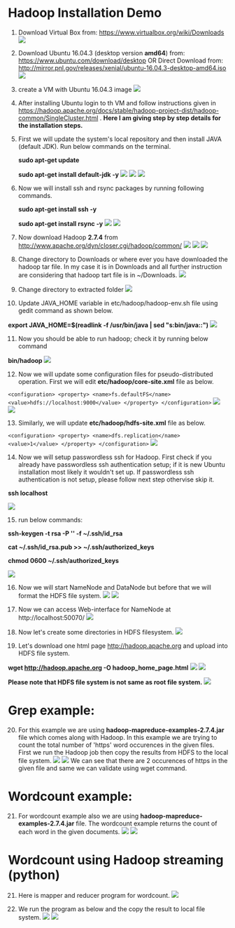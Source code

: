 # Hadoop Installation Demo

1. Download Virtual Box from: https://www.virtualbox.org/wiki/Downloads
![](https://github.com/maniraniyal/BigData/blob/master/A1.png?raw=true)


2. Download Ubuntu 16.04.3 (desktop version **amd64**) from: https://www.ubuntu.com/download/desktop
   OR 
   Direct Download from: http://mirror.pnl.gov/releases/xenial/ubuntu-16.04.3-desktop-amd64.iso
![](https://github.com/maniraniyal/BigData/blob/master/A4.png?raw=true)


3. create a VM with Ubuntu 16.04.3 image
![](https://github.com/maniraniyal/BigData/blob/master/A3.png?raw=true)


4. After installing Ubuntu login to th VM and follow instructions given in https://hadoop.apache.org/docs/stable/hadoop-project-dist/hadoop-common/SingleCluster.html . **Here I am giving step by step details for the installation steps.**


5. First we will update the system's local repository and then install JAVA (default JDK). Run below commands on the terminal.

   **sudo apt-get update**
   
   **sudo apt-get install default-jdk -y**
![](https://github.com/maniraniyal/BigData/blob/master/7.png?raw=true)
![](https://github.com/maniraniyal/BigData/blob/master/8.png?raw=true)
![](https://github.com/maniraniyal/BigData/blob/master/9.png?raw=true)


6. Now we will install ssh and rsync packages by running following commands.

   **sudo apt-get install ssh -y**
   
   **sudo apt-get install rsync -y**
![](https://github.com/maniraniyal/BigData/blob/master/10.png?raw=true)
![](https://github.com/maniraniyal/BigData/blob/master/11.png?raw=true)


7. Now download Hadoop **2.7.4** from http://www.apache.org/dyn/closer.cgi/hadoop/common/
![](https://github.com/maniraniyal/BigData/blob/master/download_hadoop.png?raw=true)
![](https://github.com/maniraniyal/BigData/blob/master/12.png?raw=true)
![](https://github.com/maniraniyal/BigData/blob/master/13.png?raw=true)


8. Change directory to Downloads or where ever you have downloaded the hadoop tar file. In my case it is in Downloads and all further instruction are considering that hadoop tart file is in ~/Downloads.
![](https://github.com/maniraniyal/BigData/blob/master/14.png?raw=true)


9. Change directory to extracted folder 
![](https://github.com/maniraniyal/BigData/blob/master/15.png?raw=true)


10. Update JAVA_HOME variable in etc/hadoop/hadoop-env.sh file using gedit command as shown below.

   **export JAVA_HOME=$(readlink -f /usr/bin/java | sed "s:bin/java::")**
![](https://github.com/maniraniyal/BigData/blob/master/22.png?raw=true)


11. Now you should be able to run hadoop; check it by running below command

   **bin/hadoop**
![](https://github.com/maniraniyal/BigData/blob/master/16.png?raw=true)


12. Now we will update some configuration files for pseudo-distributed operation. First we will edit **etc/hadoop/core-site.xml** file as below.

   `<configuration>
    <property>
        <name>fs.defaultFS</name>
        <value>hdfs://localhost:9000</value>
    </property>
   </configuration>`
![](https://github.com/maniraniyal/BigData/blob/master/18_1.png?raw=true)
![](https://github.com/maniraniyal/BigData/blob/master/18.png?raw=true)


13. Similarly, we will update **etc/hadoop/hdfs-site.xml** file as below.

`<configuration>
    <property>
        <name>dfs.replication</name>
        <value>1</value>
    </property>
</configuration>`
![](https://github.com/maniraniyal/BigData/blob/master/19.png?raw=true)


14. Now we will setup passwordless ssh for Hadoop. First check if you already have passwordless ssh authentication setup; if it is new Ubuntu installation most likely it wouldn't set up. If passwordless ssh authentication is not setup, please follow next step othervise skip it.

   **ssh localhost**
   
![](https://github.com/maniraniyal/BigData/blob/master/20.png?raw=true)


15. run below commands:

  **ssh-keygen -t rsa -P '' -f ~/.ssh/id_rsa**
  
  **cat ~/.ssh/id_rsa.pub >> ~/.ssh/authorized_keys**
  
  **chmod 0600 ~/.ssh/authorized_keys**
  
![](https://github.com/maniraniyal/BigData/blob/master/21.png?raw=true)


16. Now we will start NameNode and DataNode but before that we will format the HDFS file system.
![](https://github.com/maniraniyal/BigData/blob/master/23.png?raw=true)
![](https://github.com/maniraniyal/BigData/blob/master/24.png?raw=true)


17. Now we can access Web-interface for NameNode at http://localhost:50070/
![](https://github.com/maniraniyal/BigData/blob/master/25.png?raw=true)


18. Now let's create some directories in HDFS filesystem.
![](https://github.com/maniraniyal/BigData/blob/master/26.png?raw=true)


19. Let's download one html page http://hadoop.apache.org and upload into HDFS file system.

   **wget http://hadoop.apache.org -O hadoop_home_page.html**
![](https://github.com/maniraniyal/BigData/blob/master/27.png?raw=true)
![](https://github.com/maniraniyal/BigData/blob/master/28.png?raw=true)

**Please note that HDFS file system is not same as root file system.**
![](https://github.com/maniraniyal/BigData/blob/master/30.png?raw=true)

# Grep example:
20. For this example we are using **hadoop-mapreduce-examples-2.7.4.jar** file which comes along with Hadoop. In this example we are trying to count the total number of 'https' word occurences in the given files. First we run the Hadoop job then copy the results from HDFS to the local file system.
![](https://github.com/maniraniyal/BigData/blob/master/35.png?raw=true)
![](https://github.com/maniraniyal/BigData/blob/master/36.png?raw=true)
We can see that there are 2 occurences of https in the given file and same we can validate using wget command.


# Wordcount example:
21. For wordcount example also we are using **hadoop-mapreduce-examples-2.7.4.jar** file. The wordcount example returns the count of each word in the given documents.
![](https://github.com/maniraniyal/BigData/blob/master/33.png?raw=true)
![](https://github.com/maniraniyal/BigData/blob/master/34.png?raw=true)


# Wordcount using Hadoop streaming (python)
21. Here is mapper and reducer program for wordcount.
![](https://github.com/maniraniyal/BigData/blob/master/39.png?raw=true)


22. We run the program as below and the copy the result to local file system. 
![](https://github.com/maniraniyal/BigData/blob/master/37.png?raw=true)
![](https://github.com/maniraniyal/BigData/blob/master/38.png?raw=true)
